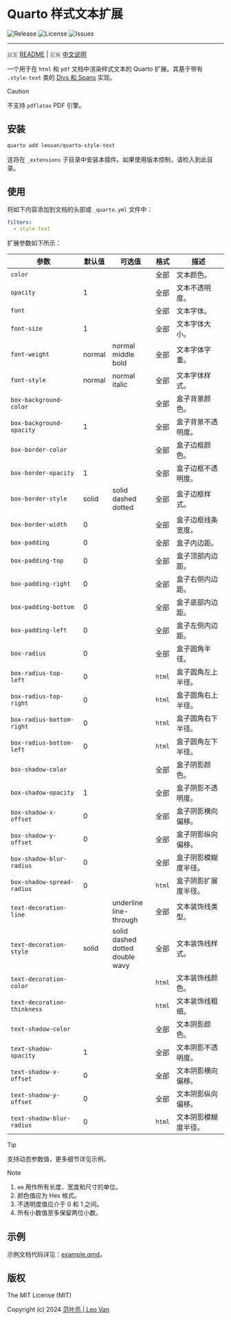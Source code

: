 # Quarto 样式文本扩展

![Release](https://img.shields.io/github/release/leovan/quarto-style-text.svg)
![License](https://img.shields.io/github/license/leovan/quarto-style-text.svg)
![Issues](https://img.shields.io/github/issues/leovan/quarto-style-text.svg)

---

🇺🇸 [README](README.md) | 🇨🇳 [中文说明](README.zh.md)

一个用于在 `html` 和 `pdf` 文档中渲染样式文本的 Quarto 扩展。其基于带有 `.style-text` 类的 [Divs 和 Spans](https://quarto.org/docs/authoring/markdown-basics.html#divs-and-spans) 实现。

> [!CAUTION]
> 不支持 `pdflatex` PDF 引擎。

## 安装

```bash
quarto add leovan/quarto-style-text
```

这将在 `_extensions` 子目录中安装本插件。如果使用版本控制，请检入到此目录。

## 使用

将如下内容添加到文档的头部或 `_quarto.yml` 文件中：

```yml
filters:
  - style-text
```

扩展参数如下所示：

| 参数                        | 默认值 | 可选值                                          | 格式   | 描述                 |
| --------------------------- | ------ | ----------------------------------------------- | ------ | -------------------- |
| `color`                     |        |                                                 | 全部   | 文本颜色。           |
| `opacity`                   | 1      |                                                 | 全部   | 文本不透明度。       |
| `font`                      |        |                                                 | 全部   | 文本字体。           |
| `font-size`                 | 1      |                                                 | 全部   | 文本字体大小。       |
| `font-weight`               | normal | normal<br/>middle<br/>bold                      | 全部   | 文本字体字重。       |
| `font-style`                | normal | normal<br/>italic                               | 全部   | 文本字体样式。       |
| `box-background-color`      |        |                                                 | 全部   | 盒子背景颜色。       |
| `box-background-opacity`    | 1      |                                                 | 全部   | 盒子背景不透明度。   |
| `box-border-color`          |        |                                                 | 全部   | 盒子边框颜色。       |
| `box-border-opacity`        | 1      |                                                 | 全部   | 盒子边框不透明度。   |
| `box-border-style`          | solid  | solid<br/>dashed<br/>dotted                     | 全部   | 盒子边框样式。       |
| `box-border-width`          | 0      |                                                 | 全部   | 盒子边框线条宽度。   |
| `box-padding`               | 0      |                                                 | 全部   | 盒子内边距。         |
| `box-padding-top`           | 0      |                                                 | 全部   | 盒子顶部内边距。     |
| `box-padding-right`         | 0      |                                                 | 全部   | 盒子右侧内边距。     |
| `box-padding-bottom`        | 0      |                                                 | 全部   | 盒子底部内边距。     |
| `box-padding-left`          | 0      |                                                 | 全部   | 盒子左侧内边距。     |
| `box-radius`                | 0      |                                                 | 全部   | 盒子圆角半径。       |
| `box-radius-top-left`       | 0      |                                                 | `html` | 盒子圆角左上半径。   |
| `box-radius-top-right`      | 0      |                                                 | `html` | 盒子圆角右上半径。   |
| `box-radius-bottom-right`   | 0      |                                                 | `html` | 盒子圆角右下半径。   |
| `box-radius-bottom-left`    | 0      |                                                 | `html` | 盒子圆角左下半径。   |
| `box-shadow-color`          |        |                                                 | 全部   | 盒子阴影颜色。       |
| `box-shadow-opacity`        | 1      |                                                 | 全部   | 盒子阴影不透明度。   |
| `box-shadow-x-offset`       | 0      |                                                 | 全部   | 盒子阴影横向偏移。   |
| `box-shadow-y-offset`       | 0      |                                                 | 全部   | 盒子阴影纵向偏移。   |
| `box-shadow-blur-radius`    | 0      |                                                 | 全部   | 盒子阴影模糊度半径。 |
| `box-shadow-spread-radius`  | 0      |                                                 | `html` | 盒子阴影扩展度半径。 |
| `text-decoration-line`      |        | underline<br/>line-through                      | 全部   | 文本装饰线类型。     |
| `text-decoration-style`     | solid  | solid<br/>dashed<br/>dotted<br/>double<br/>wavy | 全部   | 文本装饰线样式。     |
| `text-decoration-color`     |        |                                                 | `html` | 文本装饰线颜色。     |
| `text-decoration-thinkness` |        |                                                 | `html` | 文本装饰线粗细。     |
| `text-shadow-color`         |        |                                                 | 全部   | 文本阴影颜色。       |
| `text-shadow-opacity`       | 1      |                                                 | 全部   | 文本阴影不透明度。   |
| `text-shadow-x-offset`      | 0      |                                                 | 全部   | 文本阴影横向偏移。   |
| `text-shadow-y-offset`      | 0      |                                                 | 全部   | 文本阴影纵向偏移。   |
| `text-shadow-blur-radius`   | 0      |                                                 | `html` | 文本阴影模糊度半径。 |

> [!TIP]
> 支持动态参数值，更多细节详见示例。

> [!NOTE]
>
> 1. `em` 用作所有长度、宽度和尺寸的单位。
> 2. 颜色值应为 Hex 格式。
> 3. 不透明度值应介于 0 和 1 之间。
> 4. 所有小数值至多保留两位小数。

## 示例

示例文档代码详见：[example.qmd](example.qmd)。

## 版权

The MIT License (MIT)

Copyright (c) 2024 [范叶亮 | Leo Van](https://leovan.me)
